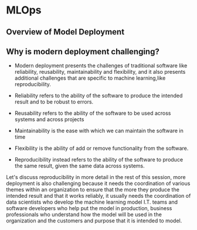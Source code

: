 # MLOps

## Overview of Model Deployment

## Why is modern deployment challenging?

- Modern deployment presents the challenges of traditional software like reliability, reusability, maintainability and flexibility, and it also presents additional challenges that are specific to machine learning,like reproducibility.


- Reliability refers to the ability of the software to produce the intended result and to be robust to errors.

- Reusability refers to the ability of the software to be used across systems and across projects

- Maintainability is the ease with which we can maintain the software in time

- Flexibility is the ability of add or remove functionality from the software.

- Reproducibility instead refers to the ability of the software to produce the same result, given the same data across systems.

Let's discuss reproducibility in more detail in the rest of this session, more deployment is also challenging because it needs the coordination of various themes within an organization to ensure
that the more they produce the intended result and that it works reliably, it usually needs the coordination of data scientists who develop the machine learning model I.T. teams and software developers who help put the model in production, business professionals who understand how the model will be used in the
organization and the customers and purpose that it is intended to model.
